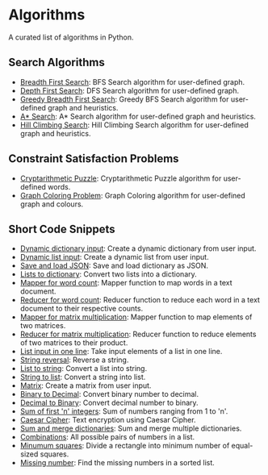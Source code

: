 # Algorithms

A curated list of algorithms in Python.

## Search Algorithms

- [Breadth First Search](https://github.com/NSTiwari/Algorithms/blob/main/Search%20Algorithms/breadth_first_search.py): BFS Search algorithm for user-defined graph.
- [Depth First Search](https://github.com/NSTiwari/Algorithms/blob/main/Search%20Algorithms/depth_first_search.py): DFS Search algorithm for user-defined graph.
- [Greedy Breadth First Search](https://github.com/NSTiwari/Algorithms/blob/main/Search%20Algorithms/greedy_bfs_search.py): Greedy BFS Search algorithm for user-defined graph and heuristics.
- [A* Search](https://github.com/NSTiwari/Algorithms/blob/main/Search%20Algorithms/a_star_search.py): A* Search algorithm for user-defined graph and heuristics.
- [Hill Climbing Search](https://github.com/NSTiwari/Algorithms/blob/main/Search%20Algorithms/hill_climbing.py): Hill Climbing Search algorithm for user-defined graph and heuristics.

## Constraint Satisfaction Problems
- [Cryptarithmetic Puzzle](https://github.com/NSTiwari/Algorithms/blob/main/Constraint%20Satisfaction%20Problems/cryptarithmetic.py): Cryptarithmetic Puzzle algorithm for user-defined words.
- [Graph Coloring Problem](https://github.com/NSTiwari/Algorithms/blob/main/Constraint%20Satisfaction%20Problems/graph_coloring.py): Graph Coloring algorithm for user-defined graph and colours.

## Short Code Snippets
- [Dynamic dictionary input](https://github.com/NSTiwari/Algorithms/blob/main/Short%20Code%20Snippets/input_dictionary.py): Create a dynamic dictionary from user input.
- [Dynamic list input](https://github.com/NSTiwari/Algorithms/blob/main/Short%20Code%20Snippets/input_list.py): Create a dynamic list from user input.
- [Save and load JSON](https://github.com/NSTiwari/Algorithms/blob/main/Short%20Code%20Snippets/save_load_json.py): Save and load dictionary as JSON.
- [Lists to dictionary](https://github.com/NSTiwari/Algorithms/blob/main/Short%20Code%20Snippets/lists_to_dictionary.py): Convert two lists into a dictionary.
- [Mapper for word count](https://github.com/NSTiwari/Algorithms/blob/main/Short%20Code%20Snippets/mapper_word_count.py): Mapper function to map words in a text document.
- [Reducer for word count](https://github.com/NSTiwari/Algorithms/blob/main/Short%20Code%20Snippets/reducer_word_count.py): Reducer function to reduce each word in a text document to their respective counts.
- [Mapper for matrix multiplication](https://github.com/NSTiwari/Algorithms/blob/main/Short%20Code%20Snippets/mapper_matrix_multiplication.py): Mapper function to map elements of two matrices.
- [Reducer for matrix multiplication](https://github.com/NSTiwari/Algorithms/blob/main/Short%20Code%20Snippets/reducer_matrix_multiplication.py): Reducer function to reduce elements of two matrices to their product.
- [List input in one line](https://github.com/NSTiwari/Algorithms/blob/main/Short%20Code%20Snippets/one_line_input.py): Take input elements of a list in one line.
- [String reversal](https://github.com/NSTiwari/Algorithms/blob/main/Short%20Code%20Snippets/reverse_string.py): Reverse a string.
- [List to string](https://github.com/NSTiwari/Algorithms/blob/main/Short%20Code%20Snippets/list_to_string.py): Convert a list into string.
- [String to list](https://github.com/NSTiwari/Algorithms/blob/main/Short%20Code%20Snippets/string_to_list.py): Convert a string into list.
- [Matrix](https://github.com/NSTiwari/Algorithms/blob/main/Short%20Code%20Snippets/matrix.py): Create a matrix from user input.
- [Binary to Decimal](https://github.com/NSTiwari/Algorithms/blob/main/Short%20Code%20Snippets/binary_to_decimal.py): Convert binary number to decimal.
- [Decimal to Binary](https://github.com/NSTiwari/Algorithms/blob/main/Short%20Code%20Snippets/decimal_to_binary.py): Convert decimal number to binary.
- [Sum of first 'n' integers](https://github.com/NSTiwari/Algorithms/blob/main/Short%20Code%20Snippets/sum_of_n_integers.py): Sum of numbers ranging from 1 to 'n'. 
- [Caesar Cipher](https://github.com/NSTiwari/Algorithms/blob/main/Short%20Code%20Snippets/caesar_cipher.py): Text encryption using Caesar Cipher.
- [Sum and merge dictionaries](https://github.com/NSTiwari/Algorithms/blob/main/Short%20Code%20Snippets/add_merge_dictionary.py): Sum and merge multiple dictionaries.
- [Combinations](https://github.com/NSTiwari/Algorithms/blob/main/Short%20Code%20Snippets/combinations.py): All possible pairs of numbers in a list.
- [Minumum squares](https://github.com/NSTiwari/Algorithms/blob/main/Short%20Code%20Snippets/min_squares.py): Divide a rectangle into minimum number of equal-sized squares.
- [Missing number](https://github.com/NSTiwari/Algorithms/blob/main/Short%20Code%20Snippets/missing_number.py): Find the missing numbers in a sorted list.
